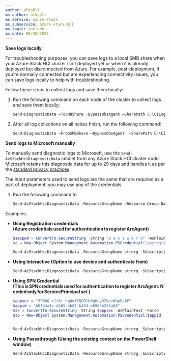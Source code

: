 ```yaml
---
author: alkohli
ms.author: alkohli
ms.service: azure-stack
ms.subservice: azure-stack-hci
ms.topic: include
ms.date: 06/30/2023
---
```


**Save logs locally**

For troubleshooting purposes, you can save logs to a local SMB share when your Azure Stack HCI cluster isn't deployed yet or when it is already deployed but disconnected from Azure. For example, post-deployment, if you're normally connected but are experiencing connectivity issues, you can save logs locally to help with troubleshooting.

Follow these steps to collect logs and save them locally:

1. Run the following command on each node of the cluster to collect logs and save them locally:

   ```powershell
   Send-DiagnosticData –ToSMBShare -BypassObsAgent –SharePath C:\CILogCollection\Node1 -ShareCredential <cred>  
   ```

1. After all log collections on all nodes finish, run the following command:

   ```powershell
   Send-DiagnosticData –FromSMBShare –BypassObsAgent  –SharePath C:\CILogCollection\Node1 -ShareCredential <cred>
   ```

**Send logs to Microsoft manually**

To manually send diagnostic logs to Microsoft, use the `Send-AzStackHciDiagnosticData` cmdlet from any Azure Stack HCI cluster node. Microsoft retains this diagnostic data for up to 29 days and handles it as per the [standard privacy practices](https://privacy.microsoft.com/).

The input parameters used to send logs are the same that are required as a part of deployment, you may use any of the credentials

1. Run the following command to 

   ```powershell
   Send-AzStackHciDiagnosticData -ResourceGroupName <Resource-Group-Name> -SubscriptionId <Subscription-ID> -TenantId <Tenant-ID> -RegistrationCredential $c -DiagnosticLogPath C:\CILogCollection  
   ```

Examples:

- **Using Registration credentials (Azure credentials used for authentication to register ArcAgent)**

   ```powershell
   $secpwd = ConvertTo-SecureString -String "p a s s w o r d" -AsPlainText -Force 
   $c = New-Object System.Management.Automation.PSCredential("aszregistration@microsoft.com", $secpwd) 
 
   Send-AzStackHciDiagnosticData -ResourceGroupName strdrg -SubscriptionId 4bed37fd-19a1-4d31-8b44-40267555bec5 -TenantId 72f988bf-86f1-41af-91ab-2d7cd011db47 -RegistrationCredential $c -DiagnosticLogPath C:\MasLogs
   ```

- **Using Interactive (Option to use device and authenticate from)**

   ```powershell
   Send-AzStackHciDiagnosticData -ResourceGroupName strdrg -SubscriptionId 4bed37fd-19a1-4d31-8b44-40267555bec5 -TenantId 72f988bf-86f1-41af-91ab-2d7cd011db47 -RegistrationWithDeviceCode -DiagnosticLogPath C:\MasLogs
   ```
 
- **Using SPN Credential (This is SPN crednetials used for authentication to register ArcAgent. Needed only for ServicePrincipal set )**

   ```powershell
   $appsec = "3SW8Q~x1t8i_hg4mfEQG01UNqUeyDZkezAbpFaAP" 
   $appid = "b0734a1c-db05-4b84-b494-a6904b235a80" 
   $ss = ConvertTo-SecureString -String $appsec -AsPlainText -Force 
   $sp = New-Object System.Management.Automation.PSCredential($appid, $ss) 
 
 
   Send-AzStackHciDiagnosticData -ResourceGroupName strdrg -SubscriptionId 4bed37fd-19a1-4d31-8b44-40267555bec5 -TenantId 72f988bf-86f1-41af-91ab-2d7cd011db47 -RegistrationSPCredential $sp -DiagnosticLogPath C:\MasLogs 
   ```

- **Using Passsthrough (Using the existing context on the PowerShell window)**

   ```powershell
   Send-AzStackHciDiagnosticData -ResourceGroupName strdrg -SubscriptionId 4bed37fd-19a1-4d31-8b44-40267555bec5 -TenantId 72f988bf-86f1-41af-91ab-2d7cd011db47 -RegistrationWithExistingContext -DiagnosticLogPath C:\MasLogs 
   ```